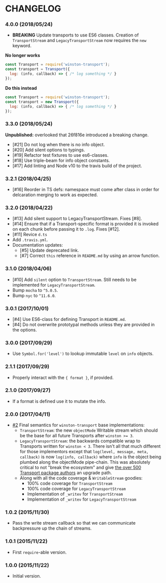 # CHANGELOG

### 4.0.0 (2018/05/24)

- **BREAKING** Update transports to use ES6 classes. Creation of
`TransportStream` and `LegacyTransportStream` now requires the `new` keyword.

**No longer works**
``` js
const Transport = require('winston-transport');
const transport = Transport({
  log: (info, callback) => { /* log something */ }
});
```

**Do this instead**
``` js
const Transport = require('winston-transport');
const transport = new Transport({
  log: (info, callback) => { /* log something */ }
});
```

### 3.3.0 (2018/05/24)
**Unpublished:** overlooked that 26f816e introduced a breaking change.

- [#21] Do not log when there is no info object.
- [#20] Add silent options to typings.
- [#19] Refactor test fixtures to use es6-classes.
- [#18] Use triple-beam for info object constants.
- [#17] Add linting and Node v10 to the travis build of the project.

### 3.2.1 (2018/04/25)

- [#16] Reorder in TS defs: namespace must come after class in order for delcaration merging to work as expected.

### 3.2.0 (2018/04/22)

- [#13] Add silent support to LegacyTransportStream. Fixes [#8].
- [#14] Ensure that if a Transport-specific format is provided it is invoked on each chunk before passing it to `.log`. Fixes [#12]. 
- [#11] Revice `d.ts`
- Add `.travis.yml`.
- Documentation updates:
  - [#5] Update deprecated link.
  - [#7] Correct `this` reference in `README.md` by using an arrow function.

### 3.1.0 (2018/04/06)

- [#10] Add `silent` option to `TransportStream`. Still needs to be implemented
  for `LegacyTransportStream`.
- Bump `mocha` to `^5.0.5`.
- Bump `nyc` to `^11.6.0`.

### 3.0.1 (2017/10/01)

- [#4] Use ES6-class for defining Transport in `README.md`.
- [#4] Do not overwrite prototypal methods unless they are provided in the options.

### 3.0.0 (2017/09/29)

- Use `Symbol.for('level')` to lookup immutable `level` on `info` objects.

### 2.1.1 (2017/09/29)

- Properly interact with the `{ format }`, if provided.

### 2.1.0 (2017/09/27)

- If a format is defined use it to mutate the info.

### 2.0.0 (2017/04/11)

- [#2] Final semantics for `winston-transport` base implementations:
  - `TransportStream`: the new `objectMode` Writable stream which should be the base for all future Transports after `winston >= 3`.
  - `LegacyTransportStream`: the backwards compatible wrap to Transports written for `winston < 3`. There isn't all that much different for those implementors except that `log(level, message, meta, callback)` is now `log(info, callback)` where `info` is the object being plumbed along the objectMode pipe-chain. This was absolutely critical to not "break the ecosystem" and give [the over 500 Transport package authors](https://www.npmjs.com/search?q=winston) an upgrade path.
  - Along with all the code coverage & `WritableStream` goodies:
    - 100% code coverage for `TransportStream`
    - 100% code coverage for `LegacyTransportStream`
    - Implementation of `_writev` for  `TransportStream`
    - Implementation of `_writev` for  `LegacyTransportStream`

### 1.0.2 (2015/11/30)

- Pass the write stream callback so that we can communicate backpressure up the chain of streams.

### 1.0.1 (2015/11/22)

- First `require`-able version.

### 1.0.0 (2015/11/22)

- Initial version.

[#2]: https://github.com/winstonjs/winston-transport/pull/2
